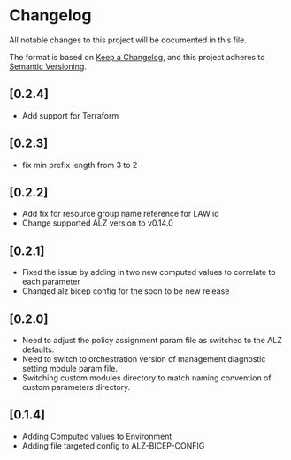 # Changelog

All notable changes to this project will be documented in this file.

The format is based on [Keep a Changelog](https://keepachangelog.com/en/1.2.0/),
and this project adheres to [Semantic Versioning](https://semver.org/spec/v2.0.0.html).

## [0.2.4]

- Add support for Terraform

## [0.2.3]

- fix min prefix length from 3 to 2

## [0.2.2]

- Add fix for resource group name reference for LAW id
- Change supported ALZ version to v0.14.0

## [0.2.1]

- Fixed the issue by adding in two new computed values to correlate to
each parameter
- Changed alz bicep config for the soon to be new release

## [0.2.0]

- Need to adjust the policy assignment param file as switched to the ALZ
defaults.
- Need to switch to orchestration version of management diagnostic
setting module param file.
- Switching custom modules directory to match naming convention of
custom parameters directory.

## [0.1.4]

- Adding Computed values to Environment
- Adding file targeted config to ALZ-BICEP-CONFIG